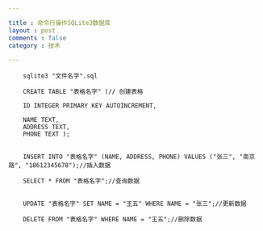 ```yaml
---

title : 命令行操作SQLite3数据库
layout : post
comments : false
category : 技术

---
```




		sqlite3 "文件名字".sql

		CREATE TABLE "表格名字" (//	创建表格
		
		ID INTEGER PRIMARY KEY AUTOINCREMENT,
		
		NAME TEXT,
		ADDRESS TEXT,
		PHONE TEXT );


		INSERT INTO "表格名字" (NAME, ADDRESS, PHONE) VALUES ("张三", "南京路", "18612345678");//插入数据
		
		SELECT * FROM "表格名字";//查询数据
		
		
		UPDATE "表格名字" SET NAME = "王五" WHERE NAME = "张三";//更新数据
		
		DELETE FROM "表格名字" WHERE NAME = "王五";//删除数据
		
		
		


	
